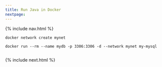 ```yaml
---
title: Run Java in Docker
nextpage: 
---
```


{% include nav.html %}

```
docker network create mynet
```

```
docker run --rm --name mydb -p 3306:3306 -d --network mynet my-mysql
```

```

```

{% include next.html %}
